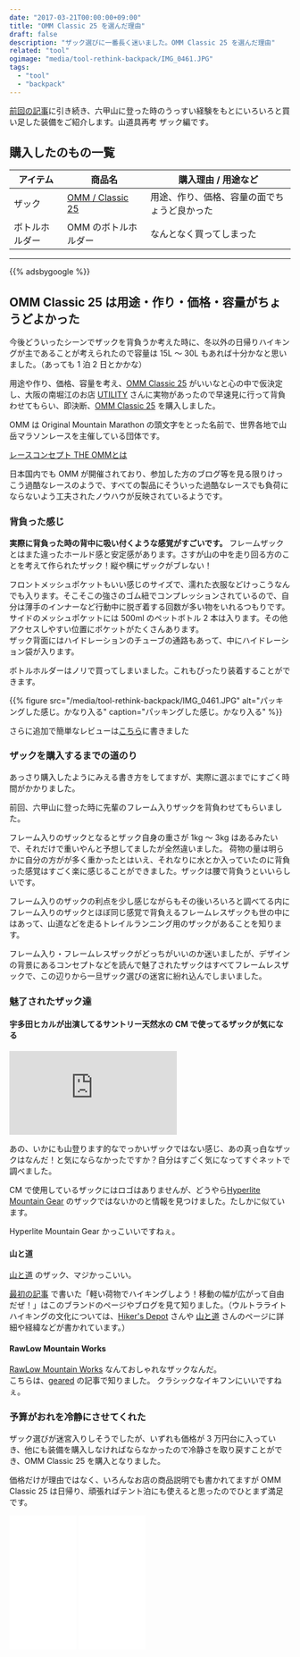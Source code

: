 ```yaml
---
date: "2017-03-21T00:00:00+09:00"
title: "OMM Classic 25 を選んだ理由"
draft: false
description: "ザック選びに一番長く迷いました。OMM Classic 25 を選んだ理由"
related: "tool"
ogimage: "media/tool-rethink-backpack/IMG_0461.JPG"
tags:
  - "tool"
  - "backpack"
---
```


<!--more-->

[前回の記事](/post/tool-rethink-lunch/)に引き続き、六甲山に登った時のうっすい経験をもとにいろいろと買い足した装備をご紹介します。山道具再考 ザック編です。

## 購入したのもの一覧

| アイテム | 商品名 | 購入理由 / 用途など |
| ------ | ------ | ------ |
| ザック | [OMM / Classic 25](http://theomm.jp/?page_id=317) | 用途、作り、価格、容量の面でちょうど良かった |
| ボトルホルダー | OMM のボトルホルダー | なんとなく買ってしまった |

---

{{% adsbygoogle %}}

## OMM Classic 25 は用途・作り・価格・容量がちょうどよかった

今後どういったシーンでザックを背負うか考えた時に、冬以外の日帰りハイキングが主であることが考えられたので容量は 15L 〜 30L もあれば十分かなと思いました。（あっても 1 泊 2 日とかかな）

用途や作り、価格、容量を考え、[OMM Classic 25](http://theomm.jp/?page_id=317) がいいなと心の中で仮決定し、大阪の南堀江のお店 [UTILITY](http://www.utility-outdoor.com/) さんに実物があったので早速見に行って背負わせてもらい、即決断、[OMM Classic 25](http://theomm.jp/?page_id=317) を購入しました。

OMM は Original Mountain Marathon の頭文字をとった名前で、世界各地で山岳マラソンレースを主催している団体です。

[レースコンセプト THE OMMとは](http://theomm.jp/?page_id=1080)

日本国内でも OMM が開催されており、参加した方のブログ等を見る限りけっこう過酷なレースのようで、すべての製品にそういった過酷なレースでも負荷にならないよう工夫されたノウハウが反映されているようです。

### 背負った感じ

**実際に背負った時の背中に吸い付くような感覚がすごいです。** フレームザックとはまた違ったホールド感と安定感があります。さすが山の中を走り回る方のことを考えて作られたザック！縦や横にザックがブレない！

フロントメッシュポケットもいい感じのサイズで、濡れた衣服などけっこうなんでも入ります。そこそこの強さのゴム紐でコンプレッションされているので、自分は薄手のインナーなど行動中に脱ぎ着する回数が多い物をいれるつもりです。  
サイドのメッシュポケットには 500ml のペットボトル 2 本は入ります。その他アクセスしやすい位置にポケットがたくさんあります。  
ザック背面にはハイドレーションのチューブの通路もあって、中にハイドレーション袋が入ります。

ボトルホルダーはノリで買ってしまいました。これもぴったり装着することができます。

{{% figure src="/media/tool-rethink-backpack/IMG_0461.JPG" alt="パッキングした感じ。かなり入る" caption="パッキングした感じ。かなり入る" %}}

さらに追加で簡単なレビューは[こちら](/post/tool-review/)に書きました

### ザックを購入するまでの道のり

あっさり購入したようにみえる書き方をしてますが、実際に選ぶまでにすごく時間がかかりました。

前回、六甲山に登った時に先輩のフレーム入りザックを背負わせてもらいました。

フレーム入りのザックとなるとザック自身の重さが 1kg 〜 3kg はあるみたいで、それだけで重いやんと予想してましたが全然違いました。
荷物の量は明らかに自分の方がが多く重かったとはいえ、それなりに水とか入っていたのに背負った感覚はすごく楽に感じることができました。ザックは腰で背負うといいらしいです。

フレーム入りのザックの利点を少し感じながらもその後いろいろと調べてる内にフレーム入りのザックとほぼ同じ感覚で背負えるフレームレスザックも世の中にはあって、山道などを走るトレイルランニング用のザックがあることを知ります。

フレーム入り・フレームレスザックがどっちがいいのか迷いましたが、デザインの背景にあるコンセプトなどを読んで魅了されたザックはすべてフレームレスザックで、この辺りから一旦ザック選びの迷宮に紛れ込んでしまいました。

### 魅了されたザック達

#### 宇多田ヒカルが出演してるサントリー天然水の CM で使ってるザックが気になる

<iframe src="https://www.youtube.com/embed/eDjX8gM1WJ8" frameborder="0" allowfullscreen></iframe>

あの、いかにも山登ります的なでっかいザックではない感じ、あの真っ白なザックはなんだ！と気にならなかったですか？自分はすごく気になってすぐネットで調べました。

CM で使用しているザックにはロゴはありませんが、どうやら[Hyperlite Mountain Gear](https://www.hyperlitemountaingear.com/) のザックではないかのと情報を見つけました。たしかに似ています。

Hyperlite Mountain Gear かっこいいですねぇ。

#### 山と道

[山と道](http://yamatomichi.com/) のザック、マジかっこいい。

[最初の記事](/post/hello/) で書いた「軽い荷物でハイキングしよう！移動の幅が広がって自由だぜ！」はこのブランドのページやブログを見て知りました。（ウルトラライトハイキングの文化については、[Hiker&#039;s Depot](http://hikersdepot.jp/) さんや [山と道](http://yamatomichi.com/) さんのページに詳細や経緯などが書かれています。）

#### RawLow Mountain Works

[RawLow Mountain Works](http://rawlow.jp/) なんておしゃれなザックなんだ。  
こちらは、[geared](http://geared.jp/mita/2016/09/rawlowmountainworks.html) の記事で知りました。
クラシックなイキフンにいいですねぇ。

### 予算がおれを冷静にさせてくれた

ザック選びが迷宮入りしそうでしたが、いずれも価格が 3 万円台に入っていき、他にも装備を購入しなければならなかったので冷静さを取り戻すことができ、OMM Classic 25 を購入となりました。

価格だけが理由ではなく、いろんなお店の商品説明でも書かれてますが OMM Classic 25 は日帰り、頑張ればテント泊にも使えると思ったのでひとまず満足です。

<iframe style="width:120px;height:240px;" marginwidth="0" marginheight="0" scrolling="no" frameborder="0" src="//rcm-fe.amazon-adsystem.com/e/cm?lt1=_blank&bc1=000000&IS2=1&bg1=FFFFFF&fc1=000000&lc1=0000FF&t=hiking-hiking-22&o=9&p=8&l=as4&m=amazon&f=ifr&ref=as_ss_li_til&asins=B01GEBN0KA&linkId=7f0e171015fa76463e93aed42c3b634c"></iframe>

<iframe style="width:120px;height:240px;" marginwidth="0" marginheight="0" scrolling="no" frameborder="0" src="//rcm-fe.amazon-adsystem.com/e/cm?lt1=_blank&bc1=000000&IS2=1&bg1=FFFFFF&fc1=000000&lc1=0000FF&t=hiking-hiking-22&o=9&p=8&l=as4&m=amazon&f=ifr&ref=as_ss_li_til&asins=B0185PI1TS&linkId=d7e4571d31244660d3b7085d3df70248"></iframe>
